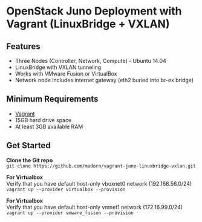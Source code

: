 OpenStack Juno Deployment with Vagrant (LinuxBridge + VXLAN)
==============================================================
Features
------------
* Three Nodes (Controller, Network, Compute) - Ubuntu 14.04
* LinuxBridge with VXLAN tunneling
* Works with VMware Fusion or VirtualBox
* Network node includes internet gateway (eth2 buried into br-ex bridge)

Minimum Requirements
---------------------
* [Vagrant](http://www.vagrantup.com)
* 15GB hard drive space
* At least 3GB available RAM

Get Started
------------
**Clone the Git repo** <br /> 
``git clone https://github.com/madorn/vagrant-juno-linuxbridge-vxlan.git`` <br /> 

**For Virtualbox** <br />
Verify that you have default host-only vboxnet0 network (192.168.56.0/24) <br /> 
``vagrant up --provider virtualbox --provision``

**For Virtualbox** <br />
Verify that you have default host-only vmnet1 network (172.16.99.0/24) <br /> 
``vagrant up --provider vmware_fusion --provision``
